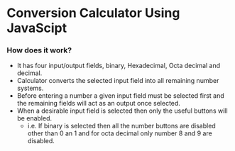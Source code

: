 # Conversion Calculator Using JavaScipt

### How does it work?
- It has four input/output fields, binary, Hexadecimal, Octa decimal and decimal.
- Calculator converts the selected input field into all remaining number systems.
- Before entering a number a given input field must be selected first and the remaining fields will act as an output once selected.
- When a desirable input field is selected then only the useful buttons will be enabled.
  - i.e. If binary is selected then all the number buttons are disabled other than 0 an 1 and for octa decimal only number 8 and 9 are disabled.   
